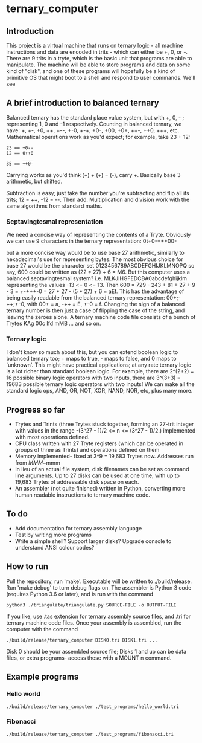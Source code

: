 # ternary_computer
## Introduction
This project is a virtual machine that runs on ternary logic - all machine instructions and data are encoded in trits - which can either be +, 0, or -. There are 9 trits in a tryte, which is the basic unit that programs are able to manipulate. The machine will be able to store programs and data on some kind of "disk", and one of these programs will hopefully be a kind of primitive OS that might boot to a shell and respond to user commands. We'll see

## A brief introduction to balanced ternary
Balanced ternary has the standard place value system, but with +, 0, - ; representing 1, 0 and -1 respectively. Counting in balanced ternary, we have: +, +-, +0, ++, +--, +-0, +-+, +0-, +00, +0+, ++-, ++0, +++, etc. Mathematical operations work as you'd expect; for example, take 23 + 12:

```
23 == +0--
12 == 0++0
      ____
35 == ++0-
```

Carrying works as you'd think (+) + (+) = (-), carry +. Basically base 3 arithmetic, but shifted.

Subtraction is easy; just take the number you're subtracting and flip all its trits; 12 = ++, -12 = --. Then add. Multiplication and division work with the same algorithms from standard maths.
### Septavingtesmal representation
We need a concise way of representing the contents of a Tryte. Obviously we can use 9 characters in the ternary representation:
0t+0-+++00-

but a more concise way would be to use base 27 arithmetic, similarly to hexadecimal's use for representing bytes.
The most obvious choice for base 27 would be the character set
0123456789ABCDEFGHIJKLMNOPQ
so say, 600 could be written as (22 * 27) + 6 = M6.
But this computer uses a balanced septavingtesmal system? i.e.
MLKJIHGFEDCBA0abcdefghijklm
representing the values -13 <= 0 <= 13. Then 600 = 729 - 243 + 81 + 27 + 9 - 3 = +-+++-0 = 27 * 27 - (5 * 27) + 6 = aEf. This has the advantage of being easily readable from the balanced ternary representation: 00+;-++;+-0, with 00+ = a, -++ = E, +-0 = f. Changing the sign of a balanced ternary number is then just a case of flipping the case of the string, and leaving the zeroes alone.
A ternary machine code file consists of a bunch of Trytes
KAg 00c Ifd mMB ...
and so on.
### Ternary logic
I don't know so much about this, but you can extend boolean logic to balanced ternary too; + maps to true, - maps to false, and 0 maps to 'unknown'. This might have practical applications; at any rate ternary logic is a lot richer than standard boolean logic. For example, there are 2^(2+2) = 16 possible binary logic operators with two inputs, there are 3^(3+3) = 19683 possible ternary logic operators with two inputs! We can make all the standard logic ops, AND, OR, NOT, XOR, NAND, NOR, etc, plus many more.

## Progress so far
- Trytes and Trints (three Trytes stuck together, forming an 27-trit integer with values in the range -(3^27 - 1)/2 <= n <= (3^27 - 1)/2.) implemented with most operations defined.
- CPU class written with 27 Tryte registers (which can be operated in groups of three as Trints) and operations defined on them
- Memory implemented- fixed at 3^9 = 19,683 Trytes now. Addresses run from $MMM-$mmm
- In lieu of an actual file system, disk filenames can be set as command line arguments. Up to 27 disks can be used at one time, with up to 19,683 Trytes of addressable disk space on each.
- An assembler (not quite finished) written in Python, converting more human readable instructions to ternary machine code.

## To do
- Add documentation for ternary assembly language
- Test by writing more programs
- Write a simple shell? Support larger disks? Upgrade console to understand ANSI colour codes?

## How to run
Pull the repository, run 'make'. Executable will be written to ./build/release. Run 'make debug' to turn debug flags on.
The assembler is Python 3 code (requires Python 3.6 or later), and is run with the command

`python3 ./triangulate/triangulate.py SOURCE-FILE -o OUTPUT-FILE`

If you like, use .tas extension for ternary assembly source files, and .tri for ternary machine code files.
Once your assembly is assembled, run the computer with the command

`./build/release/ternary_computer DISK0.tri DISK1.tri ...`

Disk 0 should be your assembled source file; Disks 1 and up can be data files, or extra programs- access these with a MOUNT n command.

## Example programs
### Hello world
`./build/release/ternary_computer ./test_programs/hello_world.tri`

### Fibonacci
`./build/release/ternary_computer ./test_programs/fibonacci.tri`
